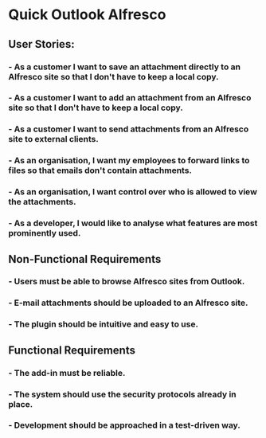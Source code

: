 # Quick Outlook Alfresco

## User Stories:

### - As a customer I want to save an attachment directly to an Alfresco site so that I don't have to keep a local copy.

### - As a customer I want to add an attachment from an Alfresco site so that I don't have to keep a local copy.

### - As a customer I want to send attachments from an Alfresco site to external clients.

### - As an organisation, I want my employees to forward links to files so that emails don't contain attachments.

### - As an organisation, I want control over who is allowed to view the attachments.

### - As a developer, I would like to analyse what features are most prominently used.

## Non-Functional Requirements

### - Users must be able to browse Alfresco sites from Outlook.

### - E-mail attachments should be uploaded to an Alfresco site.

### - The plugin should be intuitive and easy to use.

## Functional Requirements

### - The add-in must be reliable.

### - The system should use the security protocols already in place.

### - Development should be approached in a test-driven way.
